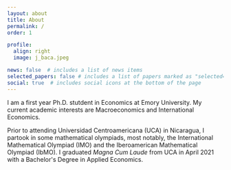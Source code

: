 ```yaml
---
layout: about
title: About
permalink: /
order: 1

profile:
  align: right
  image: j_baca.jpeg

news: false  # includes a list of news items
selected_papers: false # includes a list of papers marked as "selected={true}"
social: true  # includes social icons at the bottom of the page
---
```


I am a first year Ph.D. stutdent in Economics at Emory University. My current academic interests are Macroeconomics and International Economics.

Prior to attending Universidad Centroamericana (UCA) in Nicaragua, I partook in some mathematical olympiads, most notably, the International Mathematical Olympiad (IMO) and the Iberoamerican Mathematical Olympiad (IbMO). I graduated *Magna Cum Laude* from UCA in April 2021 with a Bachelor's Degree in Applied Economics.
